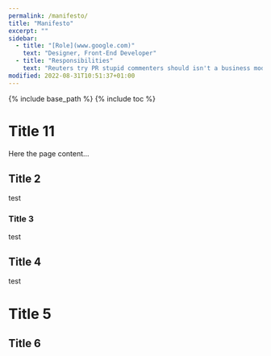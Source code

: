 ```yaml
---
permalink: /manifesto/
title: "Manifesto"
excerpt: ""
sidebar:
  - title: "[Role](www.google.com)"
    text: "Designer, Front-End Developer"
  - title: "Responsibilities"
    text: "Reuters try PR stupid commenters should isn't a business model"
modified: 2022-08-31T10:51:37+01:00
---
```


{% include base_path %}
{% include toc %}

# Title 11

Here the page content...

## Title 2

test

### Title 3

test

## Title 4

test

# Title 5

## Title 6
